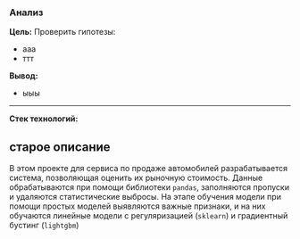 ### Анализ 

**Цель:** Проверить гипотезы: 
* ааа
* ттт

**Вывод:** 
* ыыы
***


**Стек технологий:** 


## старое описание

В этом проекте для сервиса по продаже автомобилей разрабатывается система, позволяющая оценить их рыночную стоимость. Данные обрабатываются при помощи библиотеки `pandas`, заполняются пропуски и удаляются статистические выбросы. На этапе обучения модели при помощи простых моделей выявляются важные признаки, и на них обучаются линейные модели с регуляризацией (`sklearn`) и градиентный бустинг (`lightgbm`)
